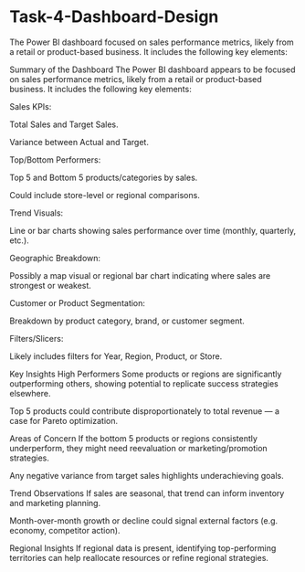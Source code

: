 # Task-4-Dashboard-Design
The Power BI dashboard focused on sales performance metrics, likely from a retail or product-based business. It includes the following key elements:

Summary of the Dashboard
The Power BI dashboard appears to be focused on sales performance metrics, likely from a retail or product-based business. It includes the following key elements:

Sales KPIs:

Total Sales and Target Sales.

Variance between Actual and Target.

Top/Bottom Performers:

Top 5 and Bottom 5 products/categories by sales.

Could include store-level or regional comparisons.

Trend Visuals:

Line or bar charts showing sales performance over time (monthly, quarterly, etc.).

Geographic Breakdown:

Possibly a map visual or regional bar chart indicating where sales are strongest or weakest.

Customer or Product Segmentation:

Breakdown by product category, brand, or customer segment.

Filters/Slicers:

Likely includes filters for Year, Region, Product, or Store.


Key Insights
High Performers
Some products or regions are significantly outperforming others, showing potential to replicate success strategies elsewhere.

Top 5 products could contribute disproportionately to total revenue — a case for Pareto optimization.

Areas of Concern
If the bottom 5 products or regions consistently underperform, they might need reevaluation or marketing/promotion strategies.

Any negative variance from target sales highlights underachieving goals.

Trend Observations
If sales are seasonal, that trend can inform inventory and marketing planning.

Month-over-month growth or decline could signal external factors (e.g. economy, competitor action).

Regional Insights
If regional data is present, identifying top-performing territories can help reallocate resources or refine regional strategies.
